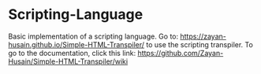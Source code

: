 # Scripting-Language
Basic implementation of a scripting language.
Go to:
https://zayan-husain.github.io/Simple-HTML-Transpiler/
to use the scripting transpiler.
To go to the documentation, click this link: 
https://github.com/Zayan-Husain/Simple-HTML-Transpiler/wiki